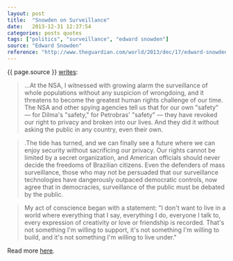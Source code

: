 ```yaml
---
layout: post
title:  "Snowden on Surveillance"
date:   2013-12-31 12:37:54
categories: posts quotes
tags: ["politics", "surveillance", "edward snowden"]
source: "Edward Snowden"
reference: "http://www.theguardian.com/world/2013/dec/17/edward-snowden-letter-brazilian-people"
---
```


{{ page.source }} [writes]({{page.reference}}):

> ...At the NSA, I witnessed with growing alarm the surveillance of whole populations without any suspicion of wrongdoing, and it threatens to become the greatest human rights challenge of our time. The NSA and other spying agencies tell us that for our own "safety" — for Dilma's "safety," for Petrobras' "safety" — they have revoked our right to privacy and broken into our lives. And they did it without asking the public in any country, even their own.

> .The tide has turned, and we can finally see a future where we can enjoy security without sacrificing our privacy. Our rights cannot be limited by a secret organization, and American officials should never decide the freedoms of Brazilian citizens. Even the defenders of mass surveillance, those who may not be persuaded that our surveillance technologies have dangerously outpaced democratic controls, now agree that in democracies, surveillance of the public must be debated by the public.

> My act of conscience began with a statement: "I don't want to live in a world where everything that I say, everything I do, everyone I talk to, every expression of creativity or love or friendship is recorded. That's not something I'm willing to support, it's not something I'm willing to build, and it's not something I'm willing to live under."

Read more [here]({{page.reference}}).